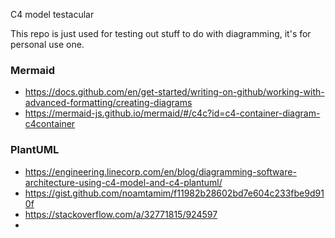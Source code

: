 C4 model testacular

This repo is just used for testing out stuff to do with diagramming, it's 
for personal use one.


### Mermaid 
* https://docs.github.com/en/get-started/writing-on-github/working-with-advanced-formatting/creating-diagrams
* https://mermaid-js.github.io/mermaid/#/c4c?id=c4-container-diagram-c4container

### PlantUML
* https://engineering.linecorp.com/en/blog/diagramming-software-architecture-using-c4-model-and-c4-plantuml/
* https://gist.github.com/noamtamim/f11982b28602bd7e604c233fbe9d910f
* https://stackoverflow.com/a/32771815/924597
* 